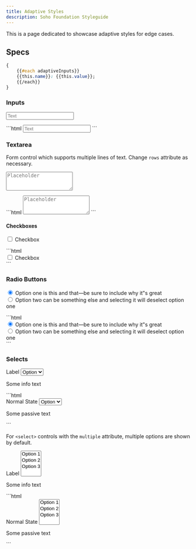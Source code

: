 ```yaml
---
title: Adaptive Styles
description: Soho Foundation Styleguide
---
```


This is a page dedicated to showcase adaptive styles for edge cases.

## Specs

```css
{
    {{#each adaptiveInputs}}
    {{this.name}}: {{this.value}};
    {{/each}}
}
```


### Inputs

<div class="example">
    <form class="state-adaptive">
        <input type="text" class="form-control" placeholder="Text">
    </form>
</div>
```html
<input type="text" class="form-control" placeholder="Text">
```


### Textarea

Form control which supports multiple lines of text. Change `rows` attribute as necessary.

<div class="example">
    <form class="state-adaptive">
        <textarea class="form-control" placeholder="Placeholder" rows="3"></textarea>
    </form>
</div>
```html
<textarea class="form-control" placeholder="Placeholder" rows="3"></textarea>
```

#### Checkboxes

<div class="example">
    <form class="state-adaptive">
        <div class="form-checkbox">
            <label for="exampleCheckbox1">
                <input type="checkbox" class="form-checkbox--input" id="exampleCheckbox1" value=""/>
                Checkbox
            </label>
        </div>
    </form>
</div>
```html
<div class="form-checkbox">
    <label for="exampleCheckbox1">
        <input type="checkbox" class="form-checkbox--input" id="exampleCheckbox1" value=""/>
        Checkbox
    </label>
</div>
```

### Radio Buttons

<div class="example">
    <form class="state-adaptive">
        <div class="form-radio">
            <label>
                <input type="radio" class="form-radio--input" name="optionsRadios" id="optionsRadios1" value="option1" checked>
                Option one is this and that&mdash;be sure to include why it"s great
            </label>
        </div>
        <div class="form-radio">
            <label>
                <input type="radio" class="form-radio--input" name="optionsRadios" id="optionsRadios2" value="option2">
                Option two can be something else and selecting it will deselect option one
            </label>
        </div>
    </form>
</div>
```html
<div class="form-radio">
    <label for="optionsRadios1">
        <input type="radio" class="form-radio--input" name="optionsRadios" id="optionsRadios1" value="option1" checked>
        Option one is this and that&mdash;be sure to include why it"s great
    </label>
</div>
<div class="form-radio">
    <label for="optionsRadios2">
        <input type="radio" class="form-radio--input" name="optionsRadios" id="optionsRadios2" value="option2">
        Option two can be something else and selecting it will deselect option one
    </label>
</div>
```

### Selects
<div class="example">
    <form class="state-adaptive">
        <div class="form-group">
          <label form="select-normal-1">Label</label>
              <select id="select-normal-1" class="form-control">
                <option>Option</option>
                <option>Option</option>
                <option>Option</option>
            </select>
            <p class="info-block">Some info text</p>
        </div>
    </form>
</div>
```html
<div class="form-group">
    <label form="select-normal-1">Normal State</label>
    <select id="select-normal-1" class="form-control">
        <option>Option</option>
        <option>Option</option>
        <option>Option</option>
  </select>
  <p class="info-block">Some passive text</p>
</div>
```

For `<select>` controls with the `multiple` attribute, multiple options are shown by default.

<div class="example">
    <form class="state-adaptive">
        <div class="form-group">
            <label form="select-normal-1">Label</label>
            <select id="select-normal-1" class="form-control" multiple>
                <option>Option 1</option>
                <option>Option 2</option>
                <option>Option 3</option>
            </select>
            <p class="info-block">Some info text</p>
        </div>
    </form>
</div>
```html
<div class="form-group">
    <label form="select-normal-1">Normal State</label>
    <select id="select-normal-1" class="form-control" multiple>
        <option>Option 1</option>
        <option>Option 2</option>
        <option>Option 3</option>
  </select>
  <p class="info-block">Some passive text</p>
</div>
```
